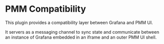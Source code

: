 # PMM Compatibility

This plugin provides a compatibility layer between Grafana and PMM UI.

It servers as a messaging channel to sync state and communicate between an instance of Grafana embedded in an iframe and an outer PMM UI shell.
